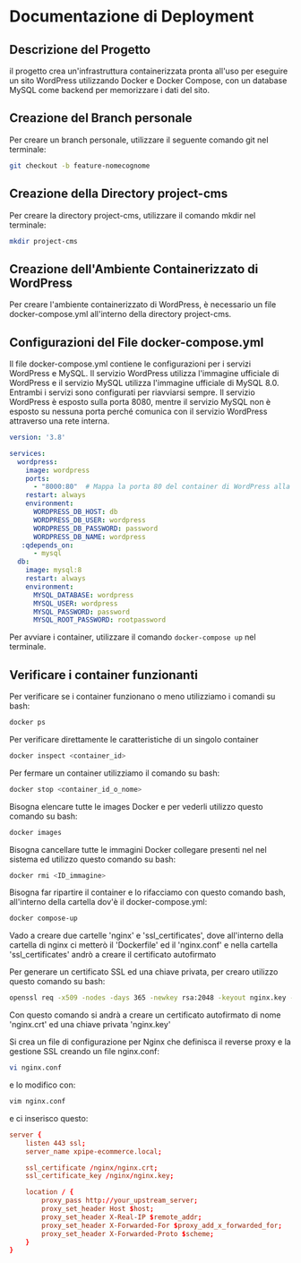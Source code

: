 # Documentazione di Deployment

## Descrizione del Progetto

il progetto crea un'infrastruttura containerizzata pronta all'uso per eseguire un sito WordPress utilizzando Docker e Docker Compose, con un database MySQL come backend per memorizzare i dati del sito. 

## Creazione del Branch personale

Per creare un branch personale, utilizzare il seguente comando git nel terminale:

```bash
git checkout -b feature-nomecognome
```

## Creazione della Directory project-cms

Per creare la directory project-cms, utilizzare il comando mkdir nel terminale:

```bash
mkdir project-cms
```

## Creazione dell'Ambiente Containerizzato di WordPress

Per creare l'ambiente containerizzato di WordPress, è necessario un file docker-compose.yml all'interno della directory
project-cms.

## Configurazioni del File docker-compose.yml
Il file docker-compose.yml contiene le configurazioni per i servizi WordPress e MySQL. Il servizio WordPress utilizza l'immagine ufficiale di WordPress e il servizio MySQL utilizza l'immagine ufficiale di MySQL 8.0. Entrambi i servizi sono configurati per riavviarsi sempre. Il servizio WordPress è esposto sulla porta 8080, mentre il servizio MySQL non è esposto su nessuna porta perché comunica con il servizio WordPress attraverso una rete interna.

```yaml
version: '3.8'

services:
  wordpress:
    image: wordpress
    ports:
      - "8000:80"  # Mappa la porta 80 del container di WordPress alla porta 8000 del host
    restart: always
    environment:
      WORDPRESS_DB_HOST: db
      WORDPRESS_DB_USER: wordpress
      WORDPRESS_DB_PASSWORD: password
      WORDPRESS_DB_NAME: wordpress
   :qdepends_on:
      - mysql 
  db:
    image: mysql:8
    restart: always
    environment:
      MYSQL_DATABASE: wordpress
      MYSQL_USER: wordpress
      MYSQL_PASSWORD: password
      MYSQL_ROOT_PASSWORD: rootpassword
```

Per avviare i container, utilizzare il comando `docker-compose up` nel terminale.  

## Verificare i container funzionanti

Per verificare se i container funzionano o meno utilizziamo i comandi su bash:

```bash
docker ps
```

Per verificare direttamente le caratteristiche di un singolo container

```bash
docker inspect <container_id>
```

Per fermare un container utilizziamo il comando su bash:

```bash
docker stop <container_id_o_nome>
```

Bisogna elencare tutte le images Docker e per vederli utilizzo questo comando su bash:

```bash
docker images
```
Bisogna cancellare tutte le immagini Docker collegare presenti nel nel sistema ed utilizzo questo comando su bash:

```bash
docker rmi <ID_immagine>
```

Bisogna far ripartire il container e lo rifacciamo con questo comando bash, all'interno della cartella dov'è il docker-compose.yml:

```bash
docker compose-up
```
Vado a creare due cartelle 'nginx' e 'ssl_certificates', dove all'interno della cartella di nginx ci metterò il 'Dockerfile' ed il 'nginx.conf' e nella cartella
'ssl_certificates' andrò a creare il certificato autofirmato

Per generare un certificato SSL ed una chiave privata, per crearo utilizzo questo comando su bash:

```bash
openssl req -x509 -nodes -days 365 -newkey rsa:2048 -keyout nginx.key -out nginx.crt
```

Con questo comando si andrà a creare un certificato autofirmato di nome 'nginx.crt' ed una chiave privata 'nginx.key'

Si crea un file di configurazione per Nginx che definisca il reverse proxy e la gestione SSL creando un file nginx.conf:

```bash
vi nginx.conf
```

e lo modifico con:

```bash
vim nginx.conf
```

e ci inserisco questo:

```nginx.conf
server {
    listen 443 ssl;
    server_name xpipe-ecommerce.local;

    ssl_certificate /nginx/nginx.crt;
    ssl_certificate_key /nginx/nginx.key;

    location / {
        proxy_pass http://your_upstream_server;
        proxy_set_header Host $host;
        proxy_set_header X-Real-IP $remote_addr;
        proxy_set_header X-Forwarded-For $proxy_add_x_forwarded_for;
        proxy_set_header X-Forwarded-Proto $scheme;
    }
}
